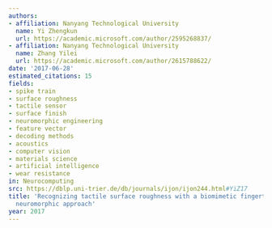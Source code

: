 ```yaml
---
authors:
- affiliation: Nanyang Technological University
  name: Yi Zhengkun
  url: https://academic.microsoft.com/author/2595268837/
- affiliation: Nanyang Technological University
  name: Zhang Yilei
  url: https://academic.microsoft.com/author/2615788622/
date: '2017-06-28'
estimated_citations: 15
fields:
- spike train
- surface roughness
- tactile sensor
- surface finish
- neuromorphic engineering
- feature vector
- decoding methods
- acoustics
- computer vision
- materials science
- artificial intelligence
- wear resistance
in: Neurocomputing
src: https://dblp.uni-trier.de/db/journals/ijon/ijon244.html#YiZ17
title: 'Recognizing tactile surface roughness with a biomimetic fingertip: A soft
  neuromorphic approach'
year: 2017
---
```

